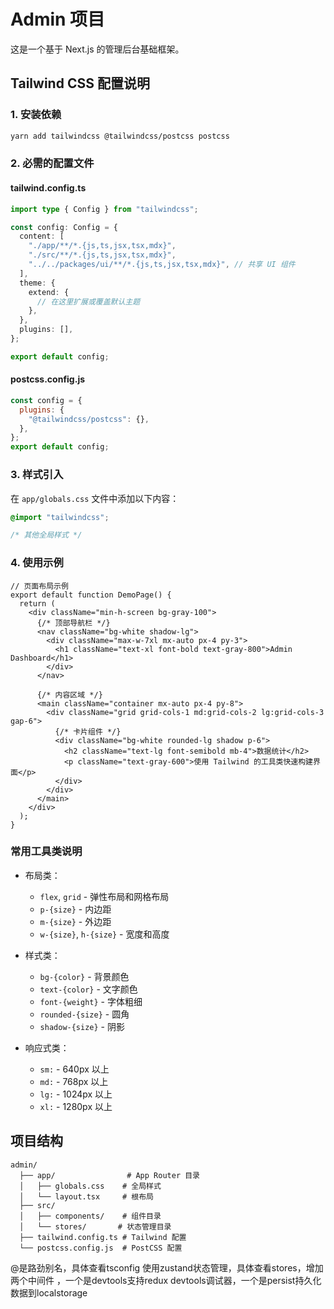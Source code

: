 # Admin 项目

这是一个基于 Next.js 的管理后台基础框架。

## Tailwind CSS 配置说明

### 1. 安装依赖

```bash
yarn add tailwindcss @tailwindcss/postcss postcss
```

### 2. 必需的配置文件

#### tailwind.config.ts
```typescript
import type { Config } from "tailwindcss";

const config: Config = {
  content: [
    "./app/**/*.{js,ts,jsx,tsx,mdx}",
    "./src/**/*.{js,ts,jsx,tsx,mdx}",
    "../../packages/ui/**/*.{js,ts,jsx,tsx,mdx}", // 共享 UI 组件
  ],
  theme: {
    extend: {
      // 在这里扩展或覆盖默认主题
    },
  },
  plugins: [],
};

export default config;
```

#### postcss.config.js
```javascript
const config = {
  plugins: {
    "@tailwindcss/postcss": {},
  },
};
export default config;
```

### 3. 样式引入

在 `app/globals.css` 文件中添加以下内容：

```css
@import "tailwindcss";

/* 其他全局样式 */
```

### 4. 使用示例

```tsx
// 页面布局示例
export default function DemoPage() {
  return (
    <div className="min-h-screen bg-gray-100">
      {/* 顶部导航栏 */}
      <nav className="bg-white shadow-lg">
        <div className="max-w-7xl mx-auto px-4 py-3">
          <h1 className="text-xl font-bold text-gray-800">Admin Dashboard</h1>
        </div>
      </nav>
      
      {/* 内容区域 */}
      <main className="container mx-auto px-4 py-8">
        <div className="grid grid-cols-1 md:grid-cols-2 lg:grid-cols-3 gap-6">
          {/* 卡片组件 */}
          <div className="bg-white rounded-lg shadow p-6">
            <h2 className="text-lg font-semibold mb-4">数据统计</h2>
            <p className="text-gray-600">使用 Tailwind 的工具类快速构建界面</p>
          </div>
        </div>
      </main>
    </div>
  );
}
```

### 常用工具类说明

- 布局类：
  - `flex`, `grid` - 弹性布局和网格布局
  - `p-{size}` - 内边距
  - `m-{size}` - 外边距
  - `w-{size}`, `h-{size}` - 宽度和高度

- 样式类：
  - `bg-{color}` - 背景颜色
  - `text-{color}` - 文字颜色
  - `font-{weight}` - 字体粗细
  - `rounded-{size}` - 圆角
  - `shadow-{size}` - 阴影

- 响应式类：
  - `sm:` - 640px 以上
  - `md:` - 768px 以上
  - `lg:` - 1024px 以上
  - `xl:` - 1280px 以上


## 项目结构

```
admin/
  ├── app/                # App Router 目录
  │   ├── globals.css    # 全局样式
  │   └── layout.tsx     # 根布局
  ├── src/
  │   ├── components/    # 组件目录
  │   └── stores/       # 状态管理目录
  ├── tailwind.config.ts # Tailwind 配置
  └── postcss.config.js  # PostCSS 配置
```


@是路劲别名，具体查看tsconfig
使用zustand状态管理，具体查看stores，增加两个中间件 ，一个是devtools支持redux devtools调试器，一个是persist持久化数据到localstorage
